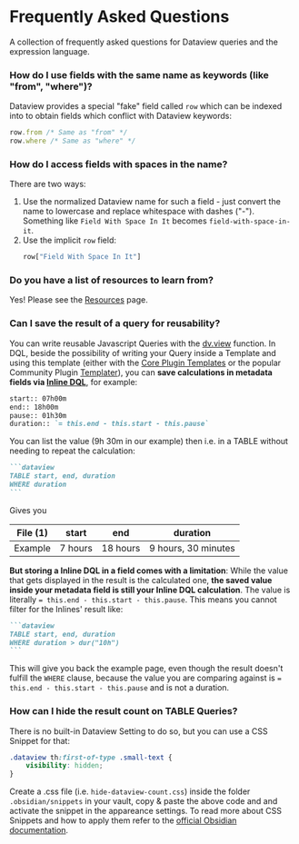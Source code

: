 # Frequently Asked Questions

A collection of frequently asked questions for Dataview queries and the expression language.

### How do I use fields with the same name as keywords (like "from", "where")?

Dataview provides a special "fake" field called `row` which can be indexed into to obtain fields which conflict with
Dataview keywords:

```javascript
row.from /* Same as "from" */
row.where /* Same as "where" */
```


### How do I access fields with spaces in the name?

There are two ways:

1. Use the normalized Dataview name for such a field - just convert the name to lowercase and replace whitespace with
   dashes ("-"). Something like `Field With Space In It` becomes `field-with-space-in-it`.
2. Use the implicit `row` field:
    ```javascript
    row["Field With Space In It"]
    ```

### Do you have a list of resources to learn from?

Yes! Please see the [Resources](../resources/resources-and-support.md) page.

### Can I save the result of a query for reusability?

You can write reusable Javascript Queries with the [dv.view](../../api/code-reference/#dvviewpath-input) function. In DQL, beside the possibility of writing your Query inside a Template and using this template (either with the [Core Plugin Templates](https://help.obsidian.md/Plugins/Templates) or the popular Community Plugin [Templater](https://obsidian.md/plugins?id=templater-obsidian)), you can **save calculations in metadata fields via [Inline DQL](../../queries/dql-js-inline#inline-dql)**, for example:

```markdown
start:: 07h00m
end:: 18h00m
pause:: 01h30m
duration:: `= this.end - this.start - this.pause`
```

You can list the value (9h 30m in our example) then i.e. in a TABLE without needing to repeat the calculation:

~~~markdown
```dataview
TABLE start, end, duration
WHERE duration
```
~~~

Gives you

| File (1)	| start| 	end| 	duration| 
| ---- | ----- | ------ |  ----- | 
| Example | 7 hours	| 18 hours| 	9 hours, 30 minutes | 

**But storing a Inline DQL in a field comes with a limitation**: While the value that gets displayed in the result is the calculated one, **the saved value inside your metadata field is still your Inline DQL calculation**. The value is literally `= this.end - this.start - this.pause`. This means you cannot filter for the Inlines' result like:

~~~markdown
```dataview
TABLE start, end, duration
WHERE duration > dur("10h")
```
~~~

This will give you back the example page, even though the result doesn't fulfill the `WHERE` clause, because the value you are comparing against is `= this.end - this.start - this.pause` and is not a duration.

### How can I hide the result count on TABLE Queries?

There is no built-in Dataview Setting to do so, but you can use a CSS Snippet for that:

```css
.dataview th:first-of-type .small-text {
	visibility: hidden;
}
```

Create a .css file (i.e. `hide-dataview-count.css`) inside the folder `.obsidian/snippets` in your vault, copy & paste the above code and and activate the snippet in the appareance settings. To read more about CSS Snippets and how to apply them refer to the [official Obsidian documentation](https://help.obsidian.md/How+to/Add+custom+styles).